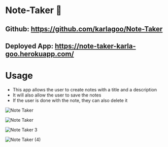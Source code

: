 # Note-Taker 📝

## Github: https://github.com/karlagoo/Note-Taker
## Deployed App: https://note-taker-karla-goo.herokuapp.com/


# **Usage** 
* This app allows the user to create notes with a title and a description
* It will also allow the user to save the notes
* If the user is done with the note, they can also delete it


![Note Taker](https://user-images.githubusercontent.com/84356242/130550957-03653b3d-2891-4a71-a280-c75c740f5104.png)

![Note Taker](https://user-images.githubusercontent.com/84356242/130551547-29f7d916-5099-43e5-be03-37b1c19c63ba.png)

![Note Taker 3](https://user-images.githubusercontent.com/84356242/130551565-f0880eab-6e0f-411f-8fc6-37ed63f254d0.png)

![Note Taker (4)](https://user-images.githubusercontent.com/84356242/130551569-d8ec1200-58e7-4945-b9be-afc922dcb557.png)
